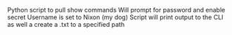 
Python script to pull show commands 
Will prompt for password and enable secret
Username is set to Nixon (my dog)
Script will print output to the CLI as well a create a .txt to a specified path
